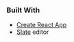 ### Built With

- [Create React App](https://github.com/facebookincubator/create-react-app)
- [Slate](https://github.com/ianstormtaylor/slate) editor